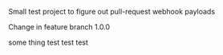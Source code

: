 Small test project to figure out pull-request webhook payloads

Change in feature branch 1.0.0

some thing 
test test test
